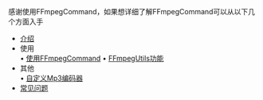 感谢使用FFmpegCommand，如果想详细了解FFmpegCommand可以从以下几个方面入手

* [介绍](介绍.md)
* 使用        
    • [使用FFmpegCommand](使用.md)
    • [FFmpegUtils功能](详细功能.md)
* 其他       
    • [自定义Mp3编码器](自定义MP3编码器.md)
* [常见问题](常见问题.md)

